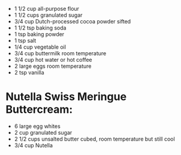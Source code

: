 * 1 1/2 cup all-purpose flour
* 1 1/2 cups granulated sugar
* 3/4 cup Dutch-processed cocoa powder sifted
* 1 1/2 tsp baking soda
* 1 tsp baking powder
* 1 tsp salt
* 1/4 cup vegetable oil
* 3/4 cup buttermilk room temperature
* 3/4 cup hot water or hot coffee
* 2 large eggs room temperature
* 2 tsp vanilla
# Nutella Swiss Meringue Buttercream:
* 6 large egg whites
* 2 cup granulated sugar
* 2 1/2 cups unsalted butter cubed, room temperature but still cool
* 3/4 cup Nutella